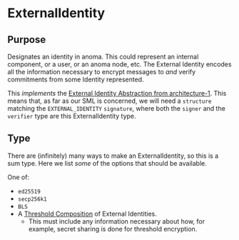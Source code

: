 # ExternalIdentity


## Purpose


<!-- --8<-- [start:purpose] -->
Designates an identity in anoma.
This could represent an internal component, or a user, or an anoma node, etc.
The External Identity encodes all the information necessary to encrypt messages to _and_ verify commitments from some Identity represented.

This _implements_ the [External Identity Abstraction from architecture-1](../../../architecture-1/abstractions/identity.md#external-identity).
This means that, as far as our SML is concerned, we will need a `structure` matching the `EXTERNAL_IDENTITY` `signature`,  where both the `signer` and the `verifier` type are this ExternalIdentity type.
<!-- --8<-- [end:purpose] -->

## Type


<!-- --8<-- [start:type] -->
There are (infinitely) many ways to make an ExternalIdentity, so this is a sum type.
Here we list _some_ of the options that should be available.

One of:
- `ed25519`
- `secp256k1`
- `BLS`
- A [Threshold Composition](../../../architecture-1/abstractions/identity.md#threshold-composition) of External Identities.
  - This must include any information necessary about how, for example, secret sharing is done for threshold encryption.
<!-- --8<-- [end:type] -->
